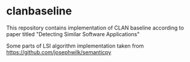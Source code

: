# clanbaseline
This repository contains implementation of CLAN baseline according to paper titled "Detecting Similar Software Applications"

Some parts of LSI algorithm implementation taken from https://github.com/josephwilk/semanticpy
